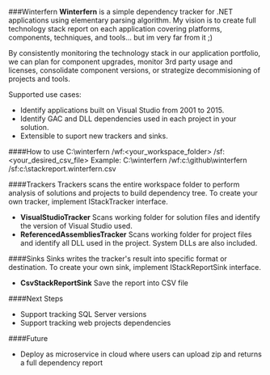 ###Winterfern
**Winterfern** is a simple dependency tracker for .NET applications using elementary parsing algorithm. My vision is to create full technology stack report on each application covering platforms, components, techniques, and tools... but im very far from it ;)

By consistently monitoring the technology stack in our application portfolio, we can plan for component upgrades, monitor 3rd party usage and licenses, consolidate component versions, or strategize decommisioning of projects and tools.

Supported use cases:
- Identify applications built on Visual Studio from 2001 to 2015.
- Identify GAC and DLL dependencies used in each project in your solution.
- Extensible to suport new trackers and sinks.

####How to use
    C:\winterfern /wf:<your_workspace_folder> /sf:<your_desired_csv_file>
Example:
	C:\winterfern /wf:c:\github\winterfern /sf:c:\stackreport.winterfern.csv
    
####Trackers
Trackers scans the entire workspace folder to perform analysis of solutions and projects to build dependency tree.
To create your own tracker, implement IStackTracker interface.

- **VisualStudioTracker**
Scans working folder for solution files and identify the version of Visual Studio used.
- **ReferencedAssembliesTracker**
Scans working folder for project files and identify all DLL used in the project. System DLLs are also included.

####Sinks
Sinks writes the tracker's result into specific format or destination.
To create your own sink, implement IStackReportSink interface.

- **CsvStackReportSink**
Save the report into CSV file

####Next Steps
- Support tracking SQL Server versions
- Support tracking web projects dependencies

####Future
- Deploy as microservice in cloud where users can upload zip and returns a full dependency report
